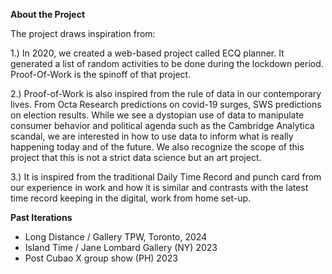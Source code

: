 
**About the Project**

The project draws inspiration from:

1.) In 2020, we created a web-based project called ECQ planner. It generated a list of random activities to be done during the lockdown period. Proof-Of-Work is the spinoff of that project.

2.) Proof-of-Work is also inspired from the rule of data in our contemporary lives. From Octa Research predictions on covid-19 surges, SWS predictions on election results. While we see a dystopian use of data to manipulate consumer behavior and political agenda such as the Cambridge Analytica scandal, we are interested in how to use data to inform what is really happening today and of the future. We also recognize the scope of this project that this is not a strict data science but an art project.

3.) It is inspired from the traditional Daily Time Record and punch card from our experience in work and how it is similar and contrasts with the latest time record keeping in the digital, work from home set-up.

**Past Iterations**

- Long Distance / Gallery TPW, Toronto, 2024
- Island Time / Jane Lombard Gallery (NY) 2023
- Post Cubao X group show (PH) 2023